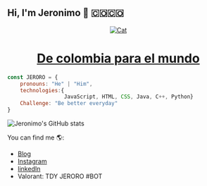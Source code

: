 ## Hi, I'm Jeronimo 🐸 🇨🇴🇨🇴

<p align="center"> 
<a href="https://jer0r0.github.io/me/"><img src="https://github.com/jer0r0/jer0r0/assets/97175757/62c2c14a-5986-4271-894c-e59bcdc79cfa" alt="Cat"/a>
</p>
  




<div align="center" width="200">
<h1>De colombia para el mundo</h1>
</div>

```js
const JERORO = {
    pronouns: "He" | "Him",
    technologies:{
                  JavaScript, HTML, CSS, Java, C++, Python}
    Challenge: "Be better everyday"
}
```

![Jeronimo's GitHub stats](https://github-readme-stats.vercel.app/api?username=jer0r0&show_icons=true&theme=radical)


 You can find me 🌎: 
- [Blog](https://jer0r0.github.io/me/)
- [Instagram](https://www.instagram.com/jero.oro/)
- [linkedIn](https://www.linkedin.com/in/jero-oro/)
- Valorant: TDY JERORO #BOT
 


<!--
**jer0r0/jer0r0** is a ✨ _special_ ✨ repository because its `README.md` (this file) appears on your GitHub profile.

Here are some ideas to get you started:

- 🔭 I’m currently working on ...
- 🌱 I’m currently learning ...
- 👯 I’m looking to collaborate on ...
- 🤔 I’m looking for help with ...
- 💬 Ask me about ...
- 📫 How to reach me: ...
- 😄 Pronouns: ...
- ⚡ Fun fact: ...
-->

